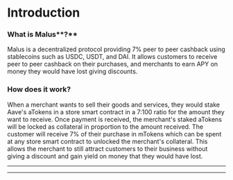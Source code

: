 # Introduction

### What is Malus**?**

Malus is a decentralized protocol providing 7% peer to peer cashback using stablecoins such as USDC, USDT, and DAI. It allows customers to receive peer to peer cashback on their purchases, and merchants to earn APY on money they would have lost giving discounts. 

### How does it work?

When a merchant wants to sell their goods and services, they would stake Aave's aTokens in a store smart contract in a 7:100 ratio for the amount they want to receive. Once payment is received, the merchant's staked aTokens will be locked as collateral in proportion to the amount received. The customer will receive 7% of their purchase in mTokens which can be spent at any store smart contract to unlocked the merchant's collateral. This allows the merchant to still attract customers to their business without giving a discount and gain yield on money that they would have lost.    

****

****
